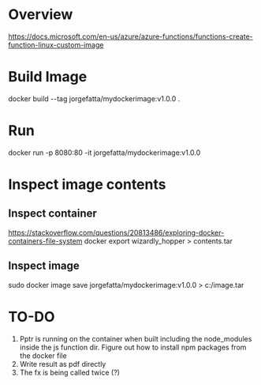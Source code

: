 # Overview

https://docs.microsoft.com/en-us/azure/azure-functions/functions-create-function-linux-custom-image

# Build Image

docker build --tag jorgefatta/mydockerimage:v1.0.0 .

# Run 

docker run -p 8080:80 -it jorgefatta/mydockerimage:v1.0.0

# Inspect image contents

## Inspect container

https://stackoverflow.com/questions/20813486/exploring-docker-containers-file-system
docker export wizardly_hopper > contents.tar

## Inspect image
sudo docker image save jorgefatta/mydockerimage:v1.0.0 > c:/image.tar


# TO-DO

1. Pptr is running on the container when built including the node_modules inside the js function dir.
    Figure out how to install npm packages from the docker file
1. Write result as pdf directly
1. The fx is being called twice (?)

